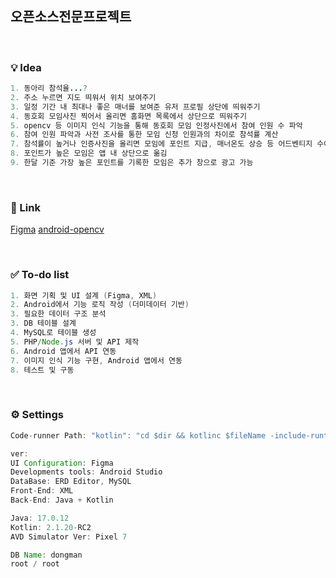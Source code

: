 ## 오픈소스전문프로젝트

<br/>

### 💡 Idea

```java
1. 동아리 참석율...?
2. 주소 누르면 지도 띄워서 위치 보여주기
3. 일정 기간 내 최대나 좋은 매너를 보여준 유저 프로필 상단에 띄워주기
4. 동호회 모임사진 찍어서 올리면 홈화면 목록에서 상단으로 띄워주기
5. opencv 등 이미지 인식 기능을 통해 동호회 모임 인정사진에서 참여 인원 수 파악
6. 참여 인원 파악과 사전 조사를 통한 모임 신청 인원과의 차이로 참석률 계산
7. 참석률이 높거나 인증사진을 올리면 모임에 포인트 지급, 매너온도 상승 등 어드벤티지 수여
8. 포인트가 높은 모임은 앱 내 상단으로 옮김
9. 한달 기준 가장 높은 포인트를 기록한 모임은 추가 창으로 광고 가능
```
<br/> 

### 🔗 Link

[Figma](https://www.figma.com/design/OTg5VRfihSNC5goiBtG6Dm/Dongmani?node-id=0-1&p=f&t=SIgXPEVEIDxkNGNl-0)
[android-opencv](https://brunch.co.kr/@mystoryg/76)

<br/>

### ✅ To-do list

```java
1. 화면 기획 및 UI 설계 (Figma, XML)
2. Android에서 기능 로직 작성 (더미데이터 기반)
3. 필요한 데이터 구조 분석
3. DB 테이블 설계 
4. MySQL로 테이블 생성
5. PHP/Node.js 서버 및 API 제작
6. Android 앱에서 API 연동
7. 이미지 인식 기능 구현, Android 앱에서 연동
8. 테스트 및 구동
```

<br/>

### ⚙️ Settings

```java
Code-runner Path: "kotlin": "cd $dir && kotlinc $fileName -include-runtime -d $fileNameWithoutExt.jar && java -jar $fileNameWithoutExt.jar",

ver:
UI Configuration: Figma
Developments tools: Android Studio
DataBase: ERD Editor, MySQL
Front-End: XML
Back-End: Java + Kotlin

Java: 17.0.12
Kotlin: 2.1.20-RC2
AVD Simulator Ver: Pixel 7

DB Name: dongman
root / root
```
